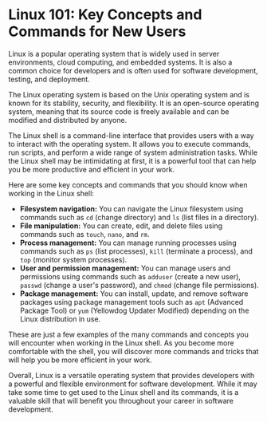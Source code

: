 # Linux 101: Key Concepts and Commands for New Users

Linux is a popular operating system that is widely used in server environments, cloud computing, and embedded systems. It is also a common choice for developers and is often used for software development, testing, and deployment.

The Linux operating system is based on the Unix operating system and is known for its stability, security, and flexibility. It is an open-source operating system, meaning that its source code is freely available and can be modified and distributed by anyone.

The Linux shell is a command-line interface that provides users with a way to interact with the operating system. It allows you to execute commands, run scripts, and perform a wide range of system administration tasks. While the Linux shell may be intimidating at first, it is a powerful tool that can help you be more productive and efficient in your work.

Here are some key concepts and commands that you should know when working in the Linux shell:

* **Filesystem navigation:** You can navigate the Linux filesystem using commands such as `cd` (change directory) and `ls` (list files in a directory).
* **File manipulation:** You can create, edit, and delete files using commands such as `touch`, `nano`, and `rm`.
* **Process management:** You can manage running processes using commands such as `ps` (list processes), `kill` (terminate a process), and `top` (monitor system processes).
* **User and permission management:** You can manage users and permissions using commands such as `adduser` (create a new user), `passwd` (change a user's password), and `chmod` (change file permissions).
* **Package management:** You can install, update, and remove software packages using package management tools such as `apt` (Advanced Package Tool) or `yum` (Yellowdog Updater Modified) depending on the Linux distribution in use.

These are just a few examples of the many commands and concepts you will encounter when working in the Linux shell. As you become more comfortable with the shell, you will discover more commands and tricks that will help you be more efficient in your work.

Overall, Linux is a versatile operating system that provides developers with a powerful and flexible environment for software development. While it may take some time to get used to the Linux shell and its commands, it is a valuable skill that will benefit you throughout your career in software development.
